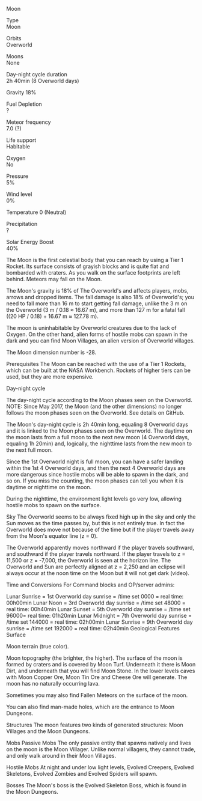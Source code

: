 Moon

Type	
Moon

Orbits	
Overworld

Moons	
None

Day-night cycle duration	
2h 40min (8 Overworld days)

Gravity	
18%

Fuel Depletion	
?

Meteor frequency	
7.0 (?)

Life support	
Habitable

Oxygen	
No

Pressure	
5%

Wind level	
0%

Temperature	
0 (Neutral)

Precipitation	
?

Solar Energy Boost	
40%

The Moon is the first celestial body that you can reach by using a Tier 1 Rocket. Its surface consists of grayish blocks and is quite flat and bombarded with craters. As you walk on the surface footprints are left behind. Meteors may fall on the Moon.

The Moon's gravity is 18% of The Overworld's and affects players, mobs, arrows and dropped items. The fall damage is also 18% of Overworld's; you need to fall more than 16 m to start getting fall damage, unlike the 3 m on the Overworld (3 m / 0.18 ≈ 16.67 m), and more than 127 m for a fatal fall ((20 HP / 0.18) + 16.67 m ≈ 127.78 m).

The moon is uninhabitable by Overworld creatures due to the lack of Oxygen. On the other hand, alien forms of hostile mobs can spawn in the dark and you can find Moon Villages, an alien version of Overworld villages.

The Moon dimension number is -28.

Prerequisites
The Moon can be reached with the use of a Tier 1 Rockets, which can be built at the NASA Workbench. Rockets of higher tiers can be used, but they are more expensive.

Day-night cycle

The day-night cycle according to the Moon phases seen on the Overworld.
NOTE: Since May 2017, the Moon (and the other dimensions) no longer follows the moon phases seen on the Overworld. See details on GitHub.

The Moon's day-night cycle is 2h 40min long, equaling 8 Overworld days and it is linked to the Moon phases seen on the Overworld. The daytime on the moon lasts from a full moon to the next new moon (4 Overworld days, equaling 1h 20min) and, logically, the nighttime lasts from the new moon to the next full moon.

Since the 1st Overworld night is full moon, you can have a safer landing within the 1st 4 Overworld days, and then the next 4 Overworld days are more dangerous since hostile mobs will be able to spawn in the dark, and so on. If you miss the counting, the moon phases can tell you when it is daytime or nighttime on the moon.

During the nighttime, the environment light levels go very low, allowing hostile mobs to spawn on the surface.

Sky
The Overworld seems to be always fixed high up in the sky and only the Sun moves as the time passes by, but this is not entirely true. In fact the Overworld does move not because of the time but if the player travels away from the Moon's equator line (z = 0).

The Overworld apparently moves northward if the player travels southward, and southward if the player travels northward. If the player travels to z = 11,500 or z = -7,000, the Overworld is seen at the horizon line. The Overworld and Sun are perfectly aligned at z = 2,250 and an eclipse will always occur at the noon time on the Moon but it will not get dark (video).

Time and Conversions
For Command blocks and OP/server admins:

Lunar Sunrise = 1st Overworld day sunrise = /time set 0000 = real time: 00h00min
Lunar Noon = 3rd Overworld day sunrise = /time set 48000 = real time: 00h40min
Lunar Sunset = 5th Overworld day sunrise = /time set 96000= real time: 01h20min
Lunar Midnight = 7th Overworld day sunrise = /time set 144000 = real time: 02h00min
Lunar Sunrise = 9th Overworld day sunrise = /time set 192000 = real time: 02h40min
Geological Features
Surface

Moon terrain (true color).

Moon topography (the brighter, the higher).
The surface of the moon is formed by craters and is covered by Moon Turf. Underneath it there is Moon Dirt, and underneath that you will find Moon Stone. In the lower levels caves with Moon Copper Ore, Moon Tin Ore and Cheese Ore will generate. The moon has no naturally occurring lava.

Sometimes you may also find Fallen Meteors on the surface of the moon.

You can also find man-made holes, which are the entrance to Moon Dungeons.

Structures
The moon features two kinds of generated structures: Moon Villages and the Moon Dungeons.

Mobs
Passive Mobs
The only passive entity that spawns natively and lives on the moon is the Moon Villager. Unlike normal villagers, they cannot trade, and only walk around in their Moon Villages.

Hostile Mobs
At night and under low light levels, Evolved Creepers, Evolved Skeletons, Evolved Zombies and Evolved Spiders will spawn.

Bosses
The Moon's boss is the Evolved Skeleton Boss, which is found in the Moon Dungeons.